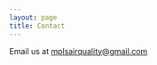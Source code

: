 ```yaml
---
layout: page
title: Contact
---
```


<!--See here for how to do this
https://github.com/toperkin/staticFormEmails/blob/master/README.md-->

Email us at mplsairquality@gmail.com
